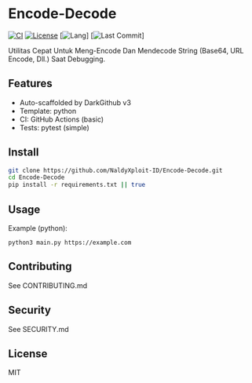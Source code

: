 # Encode-Decode

[![CI](https://img.shields.io/github/actions/workflow/status/NaldyXploit-ID/Encode-Decode/python.yml?branch=master&label=build)](https://github.com/NaldyXploit-ID/Encode-Decode/actions) [![License](https://img.shields.io/github/license/NaldyXploit-ID/Encode-Decode)](LICENSE) [![Lang](https://img.shields.io/github/languages/top/NaldyXploit-ID/Encode-Decode)] [![Last Commit](https://img.shields.io/github/last-commit/NaldyXploit-ID/Encode-Decode)]

Utilitas Cepat Untuk Meng-Encode Dan Mendecode String (Base64, URL Encode, Dll.) Saat Debugging.

## Features
- Auto-scaffolded by DarkGithub v3
- Template: python
- CI: GitHub Actions (basic)
- Tests: pytest (simple)

## Install
```bash
git clone https://github.com/NaldyXploit-ID/Encode-Decode.git
cd Encode-Decode
pip install -r requirements.txt || true
```

## Usage
Example (python):
```
python3 main.py https://example.com
```

## Contributing
See CONTRIBUTING.md

## Security
See SECURITY.md

## License
MIT

